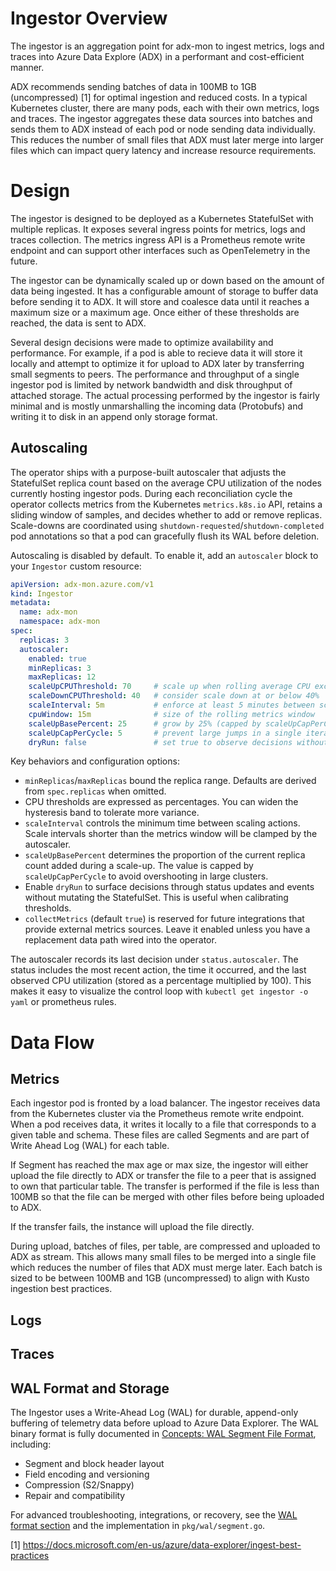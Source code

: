 # Ingestor Overview

The ingestor is an aggregation point for adx-mon to ingest metrics, logs and traces into Azure Data Explore (ADX)
in a performant and cost-efficient manner.

ADX recommends sending batches of data in 100MB to 1GB (uncompressed) [1]
for optimal ingestion and reduced costs.  In a typical Kubernetes cluster, there are many pods, each with
their own metrics, logs and traces.  The ingestor aggregates these data sources into batches and sends them to ADX
instead of each pod or node sending data individually.  This reduces the number of small files that ADX must later 
merge into larger files which can impact query latency and increase resource requirements.

# Design

The ingestor is designed to be deployed as a Kubernetes StatefulSet with multiple replicas.  It exposes several
ingress points for metrics, logs and traces collection.  The metrics ingress API is a Prometheus remote write endpoint and can support
other interfaces such as OpenTelemetry in the future.  

The ingestor can be dynamically scaled up or down based on the amount of data being ingested.  It has a configurable
amount of storage to buffer data before sending it to ADX.  It will store and coalesce data until it reaches a
maximum size or a maximum age.  Once either of these thresholds are reached, the data is sent to ADX.

Several design decisions were made to optimize availability and performance.  For example, if a pod is able to recieve data
it will store it locally and attempt to optimize it for upload to ADX later by transferring small segments to peers.
The performance and throughput of a single ingestor pod is limited by network bandwidth and disk throughput of attached 
storage.  The actual processing performed by the ingestor is fairly minimal and is mostly unmarshalling
the incoming data (Protobufs) and writing it to disk in an append only storage format.

## Autoscaling

The operator ships with a purpose-built autoscaler that adjusts the StatefulSet replica count based on the average CPU
utilization of the nodes currently hosting ingestor pods. During each reconciliation cycle the operator collects
metrics from the Kubernetes `metrics.k8s.io` API, retains a sliding window of samples, and decides whether to add or
remove replicas. Scale-downs are coordinated using `shutdown-requested`/`shutdown-completed` pod annotations so that a
pod can gracefully flush its WAL before deletion.

Autoscaling is disabled by default. To enable it, add an `autoscaler` block to your `Ingestor` custom resource:

```yaml
apiVersion: adx-mon.azure.com/v1
kind: Ingestor
metadata:
  name: adx-mon
  namespace: adx-mon
spec:
  replicas: 3
  autoscaler:
    enabled: true
    minReplicas: 3
    maxReplicas: 12
    scaleUpCPUThreshold: 70     # scale up when rolling average CPU exceeds 70%
    scaleDownCPUThreshold: 40   # consider scale down at or below 40%
    scaleInterval: 5m           # enforce at least 5 minutes between scale actions
    cpuWindow: 15m              # size of the rolling metrics window
    scaleUpBasePercent: 25      # grow by 25% (capped by scaleUpCapPerCycle) per step
    scaleUpCapPerCycle: 5       # prevent large jumps in a single iteration
    dryRun: false               # set true to observe decisions without changing replicas
```

Key behaviors and configuration options:

* `minReplicas`/`maxReplicas` bound the replica range. Defaults are derived from `spec.replicas` when omitted.
* CPU thresholds are expressed as percentages. You can widen the hysteresis band to tolerate more variance.
* `scaleInterval` controls the minimum time between scaling actions. Scale intervals shorter than the metrics window
  will be clamped by the autoscaler.
* `scaleUpBasePercent` determines the proportion of the current replica count added during a scale-up. The value is
  capped by `scaleUpCapPerCycle` to avoid overshooting in large clusters.
* Enable `dryRun` to surface decisions through status updates and events without mutating the StatefulSet. This is
  useful when calibrating thresholds.
* `collectMetrics` (default `true`) is reserved for future integrations that provide external metrics sources. Leave it
  enabled unless you have a replacement data path wired into the operator.

The autoscaler records its last decision under `status.autoscaler`. The status includes the most recent action, the
time it occurred, and the last observed CPU utilization (stored as a percentage multiplied by 100). This makes it easy
to visualize the control loop with `kubectl get ingestor -o yaml` or prometheus rules.

# Data Flow

## Metrics

Each ingestor pod is fronted by a load balancer.  The ingestor receives data from the Kubernetes cluster via the 
Prometheus remote write endpoint.  When a pod receives data, it writes it locally to a file that
corresponds to a given table and schema.  These files are called Segments and are part of Write Ahead Log (WAL)
for each table. 

If Segment has reached the max age or max size, the ingestor will either upload the file directly to ADX or
transfer the file to a peer that is assigned to own that particular table.  The transfer is performed if the file
is less than 100MB so that the file can be merged with other files before being uploaded to ADX.  

If the transfer fails, the instance will upload the file directly. 

During upload, batches of files, per table, are compressed and uploaded to ADX as stream.  This allows many small
files to be merged into a single file which reduces the number of files that ADX must merge later.  Each batch is
sized to be between 100MB and 1GB (uncompressed) to align with Kusto ingestion best practices.

## Logs

## Traces

## WAL Format and Storage

The Ingestor uses a Write-Ahead Log (WAL) for durable, append-only buffering of telemetry data before upload to Azure Data Explorer. The WAL binary format is fully documented in [Concepts: WAL Segment File Format](concepts.md#wal-segment-file-format), including:
- Segment and block header layout
- Field encoding and versioning
- Compression (S2/Snappy)
- Repair and compatibility

For advanced troubleshooting, integrations, or recovery, see the [WAL format section](concepts.md#wal-segment-file-format) and the implementation in `pkg/wal/segment.go`.

[1] https://docs.microsoft.com/en-us/azure/data-explorer/ingest-best-practices
